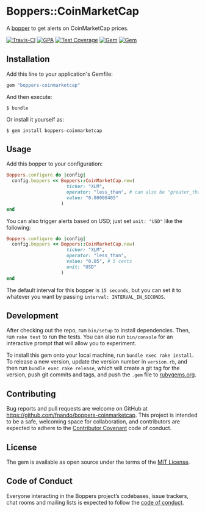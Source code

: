 # Boppers::CoinMarketCap

A [bopper](https://github.com/fnando/boppers) to get alerts on CoinMarketCap prices.

[![Travis-CI](https://travis-ci.org/fnando/boppers-coinmarketcap.png)](https://travis-ci.org/fnando/boppers-coinmarketcap)
[![GPA](https://codeclimate.com/github/fnando/boppers-coinmarketcap/badges/gpa.svg)](https://codeclimate.com/github/fnando/boppers-coinmarketcap)
[![Test Coverage](https://codeclimate.com/github/fnando/boppers-coinmarketcap/badges/coverage.svg)](https://codeclimate.com/github/fnando/boppers-coinmarketcap)
[![Gem](https://img.shields.io/gem/v/boppers-coinmarketcap.svg)](https://rubygems.org/gems/boppers-coinmarketcap)
[![Gem](https://img.shields.io/gem/dt/boppers-coinmarketcap.svg)](https://rubygems.org/gems/boppers-coinmarketcap)

## Installation

Add this line to your application's Gemfile:

```ruby
gem "boppers-coinmarketcap"
```

And then execute:

    $ bundle

Or install it yourself as:

    $ gem install boppers-coinmarketcap

## Usage

Add this bopper to your configuration:

```ruby
Boppers.configure do |config|
  config.boppers << Boppers::CoinMarketCap.new(
                      ticker: "XLM",
                      operator: "less_than", # can also be "greater_than"
                      value: "0.00000405"
                    )
end
```

You can also trigger alerts based on USD; just set `unit: "USD"` like the following:

```ruby
Boppers.configure do |config|
  config.boppers << Boppers::CoinMarketCap.new(
                      ticker: "XLM",
                      operator: "less_than",
                      value: "0.05", # 5 cents
                      unit: "USD"
                    )
end
```

The default interval for this bopper is `15 seconds`, but you can set it to whatever you want by passing `interval: INTERVAL_IN_SECONDS`.

## Development

After checking out the repo, run `bin/setup` to install dependencies. Then, run `rake test` to run the tests. You can also run `bin/console` for an interactive prompt that will allow you to experiment.

To install this gem onto your local machine, run `bundle exec rake install`. To release a new version, update the version number in `version.rb`, and then run `bundle exec rake release`, which will create a git tag for the version, push git commits and tags, and push the `.gem` file to [rubygems.org](https://rubygems.org).

## Contributing

Bug reports and pull requests are welcome on GitHub at https://github.com/fnando/boppers-coinmarketcap. This project is intended to be a safe, welcoming space for collaboration, and contributors are expected to adhere to the [Contributor Covenant](http://contributor-covenant.org) code of conduct.

## License

The gem is available as open source under the terms of the [MIT License](https://opensource.org/licenses/MIT).

## Code of Conduct

Everyone interacting in the Boppers project’s codebases, issue trackers, chat rooms and mailing lists is expected to follow the [code of conduct](https://github.com/fnando/boppers-coinmarketcap/blob/master/CODE_OF_CONDUCT.md).
